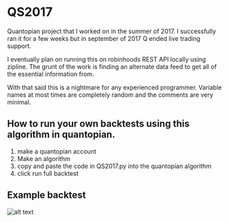 # QS2017
Quantopian project that I worked on in the summer of 2017. I successfully ran it for a few weeks but in september of 2017 Q ended live trading support. 

I eventually plan on running this on robinhoods REST API locally using zipline. The grunt of the work is finding an alternate data feed to get all of the essential information from.

With that said this is a nightmare for any experienced programmer. Variable names at most times are completely random and the comments are very minimal.

## How to run your own backtests using this algorithm in quantopian.
1. make a quantopian account
2. Make an algorithm
3. copy and paste the code in QS2017.py into the quantopian algorithm
4. click run full backtest

## Example backtest
![alt text](https://github.com/forbesjon2/QS2017/blob/master/img/1.PNG)

